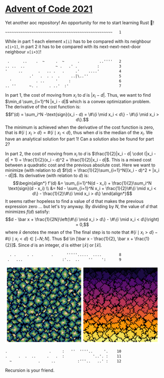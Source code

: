 # [Advent of Code 2021](https://adventofcode.com/2021)
Yet another aoc repository! An opportunity for me to start learning Rust :crab:!

```
~~~~~~~~~~~~~~~~~~~~~~~~~~~~~~~~~~~~~~~~~~~~~~~~~   1
```
While in part 1 each element `x[i]` has to be compared with its neighbour `x[i+1]`, in part 2 it has to be compared with its next-next-next-door neighbour `x[i+3]`!

```
 .      ..    .  ~     .  ~      .         ..''''   2
.. ..  ..              ~ .   .' .         :         3
'     ..       .   .. .   .     .'    ....'         4
           .'   .  . .  .     ..|\..''              5
  '           . ..     '     :                      6
.. ''      ~. .     . ..'  :'                       7
```
In part 1, the cost of moving from $x_i$ to $d$ is $|x_i - d|$. Thus, we want to find $\min_d \sum_{i=1}^N |x_i - d|$ which is a convex optimization problem. The derivative of the cost function is:
$$f'(d) = \sum_i^N -\text{sign}(x_i - d) = \#\{i \mid x_i < d\} - \#\{i \mid x_i > d\}.$$
The minimum is achieved when the derivative of the cost function is zero, that is $\#\{i \mid x_i > d\} = \#\{i \mid x_i < d\}$, thus when $d$ is the median of the $x_i$. We have an analytical solution for part 1! Can a solution also be found for part 2?

In part 2, the cost of moving from $x_i$ to $d$ is $\frac{1}{2}|x_i - d| \cdot (|x_i - d| + 1) = \frac{1}{2}(x_i - d)^2 + \frac{1}{2}|x_i - d|$. This is a mixed cost between a quadratic cost and the previous absolute cost. Here we want to minimize (with relation to $d$) $f(d) = \frac{1}{2}\sum_{i=1}^N[(x_i - d)^2 + |x_i - d|]$. Its derivative (with relation to $d$) is:
$$\begin{align*}
f'(d) &= \sum_{i=1}^N(d - x_i) + \frac{1}{2}\sum_i^N \text{sign}(d - x_i) \\
&= Nd - \sum_{i=1}^N x_i + \frac{1}{2}\#\{i \mid x_i < d\} - \frac{1}{2}\#\{i \mid x_i > d\}
\end{align*}$$
It seems rather hopeless to find a value of d that makes the previous expression zero ... but let's try anyway. By dividing by $N$, the value of $d$ that minimizes $f(d)$ satisfy:
$$d - \bar x + \frac{1}{2N}\left(\#\{i \mid x_i > d\} - \#\{i \mid x_i < d\}\right) = 0,$$
where $\bar x$ denotes the mean of the The final step is to note that $\#\{i \mid x_i > d\} - \#\{i \mid x_i < d\} \in [-N;N]$. Thus $d \in [\bar x - \frac{1}{2}, \bar x + \frac{1}{2}]$. Since $d$ is an integer, $d$ is either $\lfloor \bar x \rfloor$ or $\lceil \bar x \rceil$.

```
  . .     . .        .      '''''.....  ....        8
 .   ...                  :'..  ..    ''    ':      9
```
![](img/day09.svg)

```
.                   .     :   ''  ''''..     '.    10
.     .  .  ..     .   .  :             '..'. :    11
  ~            .     ..          :'''..   ..' :    12
```
Recursion is your friend.
